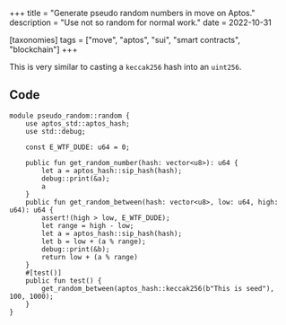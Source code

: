 +++
title = "Generate pseudo random numbers in move on Aptos."
description = "Use not so random for normal work."
date = 2022-10-31

[taxonomies]
tags = ["move", "aptos", "sui", "smart contracts", "blockchain"]
+++

This is very similar to casting a `keccak256` hash into an `uint256`.

## Code

```move
module pseudo_random::random {
    use aptos_std::aptos_hash;
    use std::debug;

    const E_WTF_DUDE: u64 = 0;

    public fun get_random_number(hash: vector<u8>): u64 {
        let a = aptos_hash::sip_hash(hash);
        debug::print(&a);
        a
    }
    public fun get_random_between(hash: vector<u8>, low: u64, high: u64): u64 {
        assert!(high > low, E_WTF_DUDE);
        let range = high - low;
        let a = aptos_hash::sip_hash(hash);
        let b = low + (a % range);
        debug::print(&b);
        return low + (a % range)
    }
    #[test()]
    public fun test() {
        get_random_between(aptos_hash::keccak256(b"This is seed"), 100, 1000);
    }
}
```
